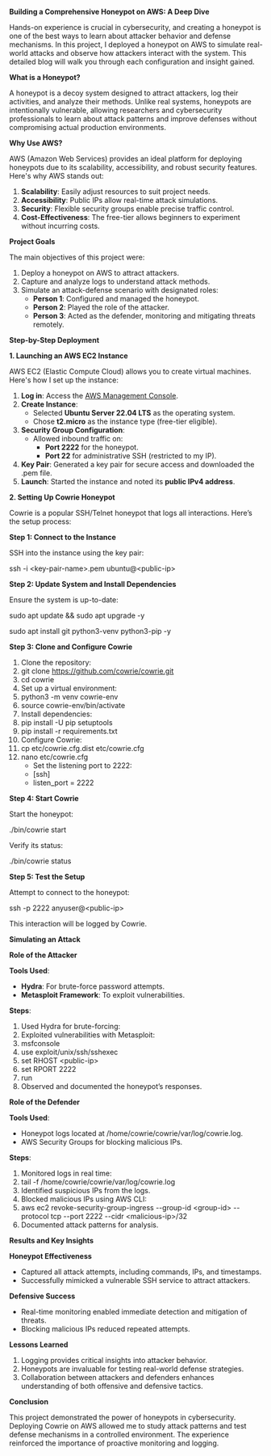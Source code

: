 **Building a Comprehensive Honeypot on AWS: A Deep Dive**

Hands-on experience is crucial in cybersecurity, and creating a honeypot is one of the best ways to learn about attacker behavior and defense mechanisms. In this project, I deployed a honeypot on AWS to simulate real-world attacks and observe how attackers interact with the system. This detailed blog will walk you through each configuration and insight gained.

**What is a Honeypot?**

A honeypot is a decoy system designed to attract attackers, log their activities, and analyze their methods. Unlike real systems, honeypots are intentionally vulnerable, allowing researchers and cybersecurity professionals to learn about attack patterns and improve defenses without compromising actual production environments.

**Why Use AWS?**

AWS (Amazon Web Services) provides an ideal platform for deploying honeypots due to its scalability, accessibility, and robust security features. Here's why AWS stands out:

1. **Scalability**: Easily adjust resources to suit project needs.
2. **Accessibility**: Public IPs allow real-time attack simulations.
3. **Security**: Flexible security groups enable precise traffic control.
4. **Cost-Effectiveness**: The free-tier allows beginners to experiment without incurring costs.

**Project Goals**

The main objectives of this project were:

1. Deploy a honeypot on AWS to attract attackers.
2. Capture and analyze logs to understand attack methods.
3. Simulate an attack-defense scenario with designated roles:
    - **Person 1**: Configured and managed the honeypot.
    - **Person 2**: Played the role of the attacker.
    - **Person 3**: Acted as the defender, monitoring and mitigating threats remotely.

**Step-by-Step Deployment**

**1\. Launching an AWS EC2 Instance**

AWS EC2 (Elastic Compute Cloud) allows you to create virtual machines. Here's how I set up the instance:

1. **Log in**: Access the [AWS Management Console](https://aws.amazon.com/console/).
2. **Create Instance**:
    - Selected **Ubuntu Server 22.04 LTS** as the operating system.
    - Chose **t2.micro** as the instance type (free-tier eligible).
3. **Security Group Configuration**:
    - Allowed inbound traffic on:
        - **Port 2222** for the honeypot.
        - **Port 22** for administrative SSH (restricted to my IP).
4. **Key Pair**: Generated a key pair for secure access and downloaded the .pem file.
5. **Launch**: Started the instance and noted its **public IPv4 address**.


**2\. Setting Up Cowrie Honeypot**

Cowrie is a popular SSH/Telnet honeypot that logs all interactions. Here’s the setup process:

**Step 1: Connect to the Instance**

SSH into the instance using the key pair:

ssh -i &lt;key-pair-name&gt;.pem ubuntu@&lt;public-ip&gt;

**Step 2: Update System and Install Dependencies**

Ensure the system is up-to-date:

sudo apt update && sudo apt upgrade -y

sudo apt install git python3-venv python3-pip -y

**Step 3: Clone and Configure Cowrie**

1. Clone the repository:
2. git clone <https://github.com/cowrie/cowrie.git>
3. cd cowrie
4. Set up a virtual environment:
5. python3 -m venv cowrie-env
6. source cowrie-env/bin/activate
7. Install dependencies:
8. pip install -U pip setuptools
9. pip install -r requirements.txt
10. Configure Cowrie:
11. cp etc/cowrie.cfg.dist etc/cowrie.cfg
12. nano etc/cowrie.cfg
    - Set the listening port to 2222:
    - \[ssh\]
    - listen_port = 2222

**Step 4: Start Cowrie**

Start the honeypot:

./bin/cowrie start

Verify its status:

./bin/cowrie status

**Step 5: Test the Setup**

Attempt to connect to the honeypot:

ssh -p 2222 anyuser@&lt;public-ip&gt;

This interaction will be logged by Cowrie.


**Simulating an Attack**

**Role of the Attacker**

**Tools Used**:

- **Hydra**: For brute-force password attempts.
- **Metasploit Framework**: To exploit vulnerabilities.

**Steps**:

1. Used Hydra for brute-forcing:
2. Exploited vulnerabilities with Metasploit:
3. msfconsole
4. use exploit/unix/ssh/sshexec
5. set RHOST &lt;public-ip&gt;
6. set RPORT 2222
7. run
8. Observed and documented the honeypot’s responses.

**Role of the Defender**

**Tools Used**:

- Honeypot logs located at /home/cowrie/cowrie/var/log/cowrie.log.
- AWS Security Groups for blocking malicious IPs.

**Steps**:

1. Monitored logs in real time:
2. tail -f /home/cowrie/cowrie/var/log/cowrie.log
3. Identified suspicious IPs from the logs.
4. Blocked malicious IPs using AWS CLI:
5. aws ec2 revoke-security-group-ingress --group-id &lt;group-id&gt; --protocol tcp --port 2222 --cidr &lt;malicious-ip&gt;/32
6. Documented attack patterns for analysis.




**Results and Key Insights**

**Honeypot Effectiveness**

- Captured all attack attempts, including commands, IPs, and timestamps.
- Successfully mimicked a vulnerable SSH service to attract attackers.

**Defensive Success**

- Real-time monitoring enabled immediate detection and mitigation of threats.
- Blocking malicious IPs reduced repeated attempts.

**Lessons Learned**

1. Logging provides critical insights into attacker behavior.
2. Honeypots are invaluable for testing real-world defense strategies.
3. Collaboration between attackers and defenders enhances understanding of both offensive and defensive tactics.

**Conclusion**

This project demonstrated the power of honeypots in cybersecurity. Deploying Cowrie on AWS allowed me to study attack patterns and test defense mechanisms in a controlled environment. The experience reinforced the importance of proactive monitoring and logging.
